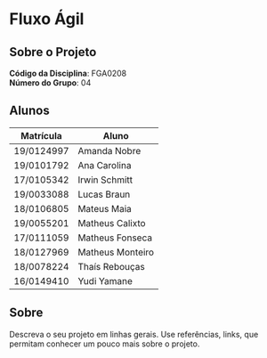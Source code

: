 <!--- Logo do Projeto -->

<!--- Esse repositório é para ser utilizado pelos grupos como um template inicial, da home page do Projeto.
As seções do Template NÃO DEVEM SER OMITIDAS, sendo TODAS RELEVANTES.
Demais diretrizes sobre a organização da wiki constam no Moodle Aprender 3.

**!! Atenção: Renomeie o seu repositório para (Ano.Semestre)_(Grupo)_(NomeDoProjeto)*. !!** 

**!! *Não coloque os nomes dos alunos no título do repositório*. !!**

**!! *Exemplo de título correto: 2022.1_G1_ProjetoPandora*. !!** -->
# Fluxo Ágil 

## Sobre o Projeto

**Código da Disciplina**: FGA0208<br>
**Número do Grupo**: 04<br>

## Alunos
| Matrícula  | Aluno            |
| ---------- | ---------------- |
| 19/0124997 | Amanda Nobre     |
| 19/0101792 | Ana Carolina     |
| 17/0105342 | Irwin Schmitt    |
| 19/0033088 | Lucas Braun      |
| 18/0106805 | Mateus Maia      |
| 19/0055201 | Matheus Calixto  |
| 17/0111059 | Matheus Fonseca  |
| 18/0127969 | Matheus Monteiro |
| 18/0078224 | Thaís Rebouças   |
| 16/0149410 | Yudi Yamane      |

## Sobre 
Descreva o seu projeto em linhas gerais.
Use referências, links, que permitam conhecer um pouco mais sobre o projeto.

<!--- 
## Screenshots Primeira Entrega <<FOCO: DSW(Base)>>
Adicione 2 ou mais screenshots do projeto em termos de artefatos da Primeira Entrega.

## Screenshots Segunda Entrega <<FOCO: DSW(Modelagem)>>
Adicione 2 ou mais screenshots do projeto em termos de artefatos da Segunda Entrega.

## Screenshots Terceira Entrega <<FOCO: DSW(Padrões de Projeto)>>
Adicione 2 ou mais screenshots do projeto em termos de artefatos da Terceira Entrega.

## Screenshots Quarta Entrega (FINAL) <<FOCOS: Arquitetura & Reutilização de Software & PROJETO FINAL>>
Adicione 2 ou mais screenshots do projeto em termos de interface e/ou funcionamento.

## Descritivo dos Principais Aspectos Técnicos 
**Principal(is) Metodologia(s) Adotada(s)**: xxxxxx<br>
**Principais Linguagens Utilizadas e/ou Pretendidas**: xxxxxx<br>
**Principais Tecnologias Utilizadas e/ou Pretendidas**: xxxxxx<br>
**Principal(is) Estilo(s) Arquitetural(is) Adotado(s)**: xxxxxx<br>

## O Projeto está rodando?
( ) SIM
( ) NÃO
Se SIM, insira um manual (ou um script) para auxiliar ainda mais os interessados em consultar o projeto.

## Informações Complementares 
Quaisquer outras informações sobre seu projeto podem ser descritas nessa seção.
